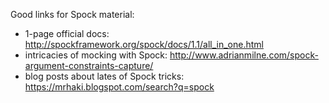 Good links for Spock material:
* 1-page official docs: http://spockframework.org/spock/docs/1.1/all_in_one.html
* intricacies of mocking with Spock: http://www.adrianmilne.com/spock-argument-constraints-capture/
* blog posts about lates of Spock tricks: https://mrhaki.blogspot.com/search?q=spock
